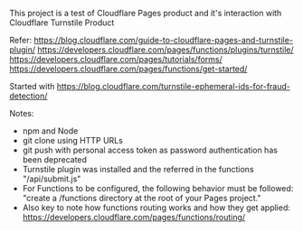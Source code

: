 This project is a test of Cloudflare Pages product and it's interaction with Cloudflare Turnstile Product

Refer: 
https://blog.cloudflare.com/guide-to-cloudflare-pages-and-turnstile-plugin/
https://developers.cloudflare.com/pages/functions/plugins/turnstile/
https://developers.cloudflare.com/pages/tutorials/forms/
https://developers.cloudflare.com/pages/functions/get-started/

Started with https://blog.cloudflare.com/turnstile-ephemeral-ids-for-fraud-detection/


Notes:
 - npm and Node
 - git clone using HTTP URLs
 - git push with personal access token as password authentication has been deprecated
 - Turnstile plugin was installed and the referred in the functions "/api/submit.js"
 - For Functions to be configured, the following behavior must be followed: "create a /functions directory at the root of your Pages project."
 - Also key to note how functions routing works and how they get applied: https://developers.cloudflare.com/pages/functions/routing/
